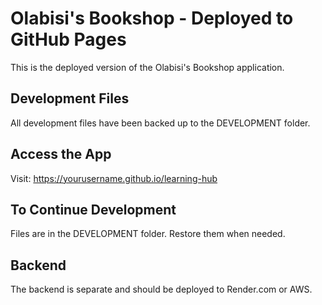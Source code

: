 # Olabisi's Bookshop - Deployed to GitHub Pages

This is the deployed version of the Olabisi's Bookshop application.

## Development Files

All development files have been backed up to the DEVELOPMENT folder.

## Access the App

Visit: https://yourusername.github.io/learning-hub

## To Continue Development

Files are in the DEVELOPMENT folder. Restore them when needed.

## Backend

The backend is separate and should be deployed to Render.com or AWS.
